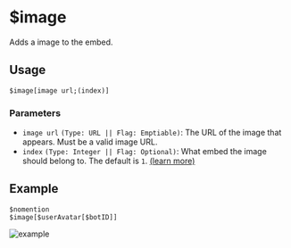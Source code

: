 # $image
Adds a image to the embed.

## Usage
```
$image[image url;(index)]
```

### Parameters
- `image url` `(Type: URL || Flag: Emptiable)`: The URL of the image that appears. Must be a valid image URL.
- `index` `(Type: Integer || Flag: Optional)`: What embed the image should belong to. The default is `1`. [(learn more)](../resources/embedIndexes.md)

## Example
```
$nomention
$image[$userAvatar[$botID]]
```

![example](https://user-images.githubusercontent.com/69215413/123516701-76ecb080-d66b-11eb-9c65-fb7bbb5710b4.png)
